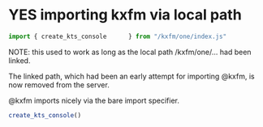 # YES importing kxfm via local path
  
```js
import { create_kts_console      } from "/kxfm/one/index.js"
```

NOTE: this used to work as long as the local path /kxfm/one/... had been linked.

The linked path, which had been an early attempt for importing @kxfm, is now removed from the server.

@kxfm imports nicely via the bare import specifier.

<div class="card">

```js echo
create_kts_console()
```

</div>
